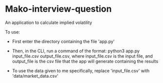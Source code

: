 # Mako-interview-question

An application to calculate implied volatility

To use:

- First enter the directory containing the file 'app.py'

- Then, in the CLI, run a command of the format: python3 app.py input_file.csv output_file.csv, where input_file.csv is the input file, and output_file is the csv file that the app will generate containing the results

- To use the data given to me specifically, replace 'input_file.csv' with 'data/market_data.csv'
